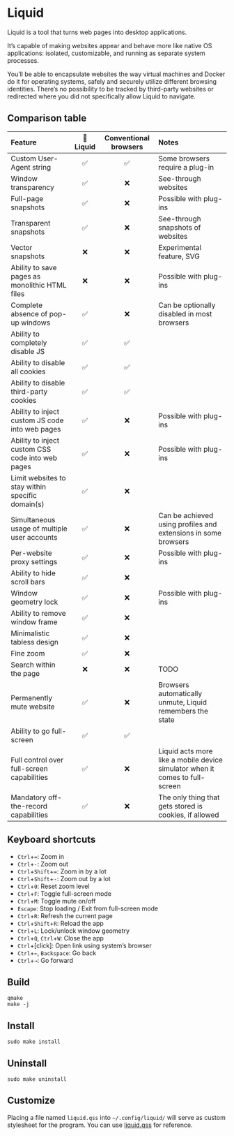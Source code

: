 # Liquid

Liquid is a tool that turns web pages into desktop applications.

It’s capable of making websites appear and behave more like native OS applications: isolated, customizable, and running as separate system processes.

You’ll be able to encapsulate websites the way virtual machines and Docker do it for operating systems, safely and securely utilize different browsing identities.
There’s no possibility to be tracked by third-party websites or redirected where you did not specifically allow Liquid to navigate.


## Comparison table

| Feature                                          | :ocean: Liquid | Conventional browsers | Notes                             |
|:-------------------------------------------------|:--------------:|:---------------------:|:----------------------------------|
| Custom User-Agent string                         |       ✅       |           ✅          | Some browsers require a plug-in   |
| Window transparency                              |       ✅       |           ❌          | See-through websites              |
| Full-page snapshots                              |       ✅       |           ❌          | Possible with plug-ins            |
| Transparent snapshots                            |       ✅       |           ❌          | See-through snapshots of websites |
| Vector snapshots                                 |       ❌       |           ❌          | Experimental feature, SVG         |
| Ability to save pages as monolithic HTML files   |       ❌       |           ❌          | Possible with plug-ins            |
| Complete absence of pop-up windows               |       ✅       |           ❌          | Can be optionally disabled in most browsers |
| Ability to completely disable JS                 |       ✅       |           ✅          |                                   |
| Ability to disable all cookies                   |       ✅       |           ✅          |                                   |
| Ability to disable third-party cookies           |       ✅       |           ✅          |                                   |
| Ability to inject custom JS code into web pages  |       ✅       |           ❌          | Possible with plug-ins            |
| Ability to inject custom CSS code into web pages |       ✅       |           ❌          | Possible with plug-ins            |
| Limit websites to stay within specific domain(s) |       ✅       |           ❌          |                              |
| Simultaneous usage of multiple user accounts     |       ✅       |           ❌          | Can be achieved using profiles and extensions in some browsers   |
| Per-website proxy settings                       |       ✅       |           ❌          | Possible with plug-ins            |
| Ability to hide scroll bars                      |       ✅       |           ❌          |                                   |
| Window geometry lock                             |       ✅       |           ❌          | Possible with plug-ins            |
| Ability to remove window frame                   |       ✅       |           ❌          |                                   |
| Minimalistic tabless design                      |       ✅       |           ❌          |                                   |
| Fine zoom                                        |       ✅       |           ❌          |                                   |
| Search within the page                           |       ❌       |           ❌          | TODO                              |
| Permanently mute website                         |       ✅       |           ❌          | Browsers automatically unmute, Liquid remembers the state |
| Ability to go full-screen                        |       ✅       |           ✅          |                                   |
| Full control over full-screen capabilities       |       ✅       |           ❌          | Liquid acts more like a mobile device simulator when it comes to full-screen |
| Mandatory off-the-record capabilities            |       ✅       |           ❌          | The only thing that gets stored is cookies, if allowed |


## Keyboard shortcuts

- `Ctrl`+`=`: Zoom in
- `Ctrl`+`-`: Zoom out
- `Ctrl`+`Shift`+`=`: Zoom in by a lot
- `Ctrl`+`Shift`+`-`: Zoom out by a lot
- `Ctrl`+`0`: Reset zoom level
- `Ctrl`+`F`: Toggle full-screen mode
- `Ctrl`+`M`: Toggle mute on/off
- `Escape`: Stop loading / Exit from full-screen mode
- `Ctrl`+`R`: Refresh the current page
- `Ctrl`+`Shift`+`R`: Reload the app
- `Ctrl`+`L`: Lock/unlock window geometry
- `Ctrl`+`Q`, `Ctrl`+`W`: Close the app
- `Ctrl`+[click]: Open link using system’s browser
- `Ctrl`+`←`, `Backspace`: Go back
- `Ctrl`+`→`: Go forward


## Build

    qmake
    make -j


## Install

    sudo make install


## Uninstall

    sudo make uninstall


## Customize

Placing a file named `liquid.qss` into `~/.config/liquid/` will serve as custom stylesheet for the program.
You can use [liquid.qss](res/styles/liquid.qss) for reference.
